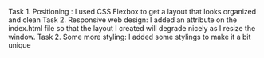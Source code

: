 Task 1. Positioning : I used CSS Flexbox to get a layout that looks organized and clean
Task 2. Responsive web design: I added an attribute on the index.html file so that the layout I created will degrade nicely as I resize the window.
Task 2. Some more styling: I added some stylings to make it a bit unique
